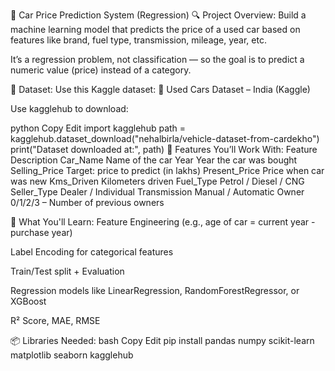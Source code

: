 🚗 Car Price Prediction System (Regression)
🔍 Project Overview:
Build a machine learning model that predicts the price of a used car based on features like brand, fuel type, transmission, mileage, year, etc.

It’s a regression problem, not classification — so the goal is to predict a numeric value (price) instead of a category.

📁 Dataset:
Use this Kaggle dataset:
🚗 Used Cars Dataset – India (Kaggle)

Use kagglehub to download:

python
Copy
Edit
import kagglehub
path = kagglehub.dataset_download("nehalbirla/vehicle-dataset-from-cardekho")
print("Dataset downloaded at:", path)
📌 Features You’ll Work With:
Feature	Description
Car_Name	Name of the car
Year	Year the car was bought
Selling_Price	Target: price to predict (in lakhs)
Present_Price	Price when car was new
Kms_Driven	Kilometers driven
Fuel_Type	Petrol / Diesel / CNG
Seller_Type	Dealer / Individual
Transmission	Manual / Automatic
Owner	0/1/2/3 – Number of previous owners

🧠 What You'll Learn:
Feature Engineering (e.g., age of car = current year - purchase year)

Label Encoding for categorical features

Train/Test split + Evaluation

Regression models like LinearRegression, RandomForestRegressor, or XGBoost

R² Score, MAE, RMSE

📦 Libraries Needed:
bash
Copy
Edit
pip install pandas numpy scikit-learn matplotlib seaborn kagglehub
